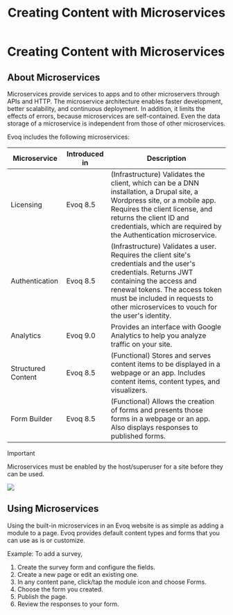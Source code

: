 ﻿---
uid: creating-content-with-microservices
locale: en
title: Creating Content with Microservices
dnneditions: Evoq Engage
dnnversion: 09.02.00
---

# Creating Content with Microservices

## About Microservices

Microservices provide services to apps and to other microservers through APIs and HTTP. The microservice architecture enables faster development, better scalability, and continuous deployment. In addition, it limits the effects of errors, because microservices are self-contained. Even the data storage of a microservice is independent from those of other microservices.

Evoq includes the following microservices:

|**Microservice**|**Introduced in**|**Description**|
|---|---|---|
|Licensing|Evoq 8.5|(Infrastructure) Validates the client, which can be a DNN installation, a Drupal site, a Wordpress site, or a mobile app. Requires the client license, and returns the client ID and credentials, which are required by the Authentication microservice.|
|Authentication|Evoq 8.5|(Infrastructure) Validates a user. Requires the client site's credentials and the user's credentials. Returns JWT containing the access and renewal tokens. The access token must be included in requests to other microservices to vouch for the user's identity.|
|Analytics|Evoq 9.0|Provides an interface with Google Analytics to help you analyze traffic on your site.|
|Structured Content|Evoq 8.5|(Functional) Stores and serves content items to be displayed in a webpage or an app. Includes content items, content types, and visualizers.|
|Form Builder|Evoq 8.5|(Functional) Allows the creation of forms and presents those forms in a webpage or an app. Also displays responses to published forms.|

> [!Important]
> Microservices must be enabled by the host/superuser for a site before they can be used.

![](/images/gra-evoq-microservices-overview.png)

## Using Microservices

Using the built-in microservices in an Evoq website is as simple as adding a module to a page. Evoq provides default content types and forms that you can use as is or customize.

Example: To add a survey,

1.  Create the survey form and configure the fields.
2.  Create a new page or edit an existing one.
3.  In any content pane, click/tap the module icon and choose Forms.
4.  Choose the form you created.
5.  Publish the page.
6.  Review the responses to your form.
